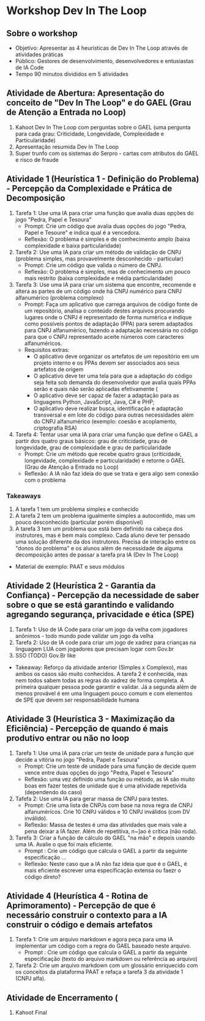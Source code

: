 # Workshop Dev In The Loop

## Sobre o workshop
- Objetivo: Apresentar as 4 heurísticas de Dev In The Loop através de atividades práticas
- Público: Gestores de desenvolvimento, desenvolvedores e entusiastas de IA Code
- Tempo 90 minutos divididos em 5 atividades

## Atividade de Abertura: Apresentação do conceito de "Dev In The Loop" e do GAEL (Grau de Atenção a Entrada no Loop)
1. Kahoot Dev In The Loop com perguntas sobre o GAEL (uma pergunta para cada grau: Criticidade, Longevidade, Complexidade e Particularidade)
2. Apresentação resumida Dev In The Loop
3. Super trunfo com os sistemas do Serpro - cartas com atributos do GAEL e risco de fraude

## Atividade 1 (Heurística 1 - Definição do Problema) - Percepção da Complexidade e Prática de Decomposição
1. Tarefa 1: Use uma IA para criar uma função que avalia duas opções do jogo "Pedra, Papel e Tesoura"
   - Prompt: Crie um código que avalia duas opções do jogo "Pedra, Papel e Tesoure" e indica qual é a vencedora.
   - Reflexão: O problema é simples e de comhecimento amplo (baixa complexidade e baixa particularidade)
2. Tarefa 2: Use uma IA para criar um método de validação de CNPJ (problema simples, mas provavelmente desconhecido - particular)
   - Prompt: Crie um código que valida o número de CNPJ.
   - Reflexão: O problema é simples, mas de conhecimento um pouco mais restrito (baixa complexidade e média particularidade)
3. Tarefa 3: Use uma IA para criar um sistema que encontre, recomende e altera as partes de um código onde há CNPJ numérico para CNPJ alfanumérico (problema complexo)
   - Prompt: Faça um aplicativo que carrega arquivos de código fonte de um repositório, analisa o conteúdo destes arquivos procurando lugares onde o CNPJ é representado de forma numérica e indique como possíveis pontos de adaptação (PPA) para serem adaptados para CNPJ alfanumérico, fazendo a adaptação necessária no código para que o CNPJ representado aceite números com caracteres alfanuméricos.
   - Requisitos extras:
      - O aplicativo deve organizar os artefatos de um repositório em um projeto interno e os PPAs devem ser associados aos seus artefatos de origem
      - O aplicativo deve ter uma tela para que a adaptação do código seja feita sob demanda do desenvolvedor que avalia quais PPAs serão e quais não serão aplicadas efetivamente (
      - O aplicativo deve ser capaz de fazer a adaptação para as linguagens Python, JavaScript, Java, C# e PHP;
      - O aplicativo deve realizar busca, identificação e adaptação transversal e em lote do código para outras necessidades além do CNPJ alfanumérico (exemplo: coesão e acoplamento, criptografia RSA)
4. Tarefa 4: Tentar usar uma IA para criar uma função que define o GAEL a partir dos quatro graus básicos: grau de criticidade, grau de longevidade, grau de complexidade e grau de particularidade
   - Prompt: Crie um método que recebe quatro graus (criticidade, longevidade, complexidade e particularidade) e retorne o GAEL (Grau de Atenção a Entrada no Loop)
   - Reflexão: A IA não faz ideia do que se trata e gera algo sem conexão com o problema
### Takeaways
1. A tarefa 1 tem um problema simples e conhecido
2. A tarefa 2 tem um problema igualmente simples a autocontido, mas um pouco desconhecido (particular porém disponível)
3. A tarefa 3 tem um problema que está bem definido na cabeça dos instrutores, mas é bem mais complexo. Cada aluno deve ter pensado uma solução diferente da dos instrutores. Precisa de interação entre os "donos do problema" e os alunos além de necessidade de alguma decomposição antes de passar a tarefa pra IA (Dev In The Loop)
- Material de exemplo: PAAT e seus módulos

## Atividade 2 (Heurística 2 - Garantia da Confiança) - Percepção da necessidade de saber sobre o que se está garantindo e validando agregando segurança, privacidade e ética (SPE)
1. Tarefa 1: Uso de IA Code para criar um jogo da velha com jogadores anônimos - todo mundo pode validar um jogo da velha
2. Tarefa 2: Uso de IA code para criar um jogo de xadrez para crianças na linguagem LUA com jogadores que precisam logar com Gov.br
3. SSO (TODO) Gov.Br like
- Takeaway: Reforço da atividade anterior (Simples x Complexo), mas ambos os casos são muito conhecidos. A tarefa 2 é conhecida, mas nem todos sabem todas as regras do xadrez de forma completa. A primeira qualquer pessoa pode garantir e validar. Já a segunda além de menos provável é em uma linguagem pouco comum e com elementos de SPE que devem ser responsabilidade humana

## Atividade 3 (Heurística 3 - Maximização da Eficiência) - Percepção de quando é mais produtivo entrar ou não no loop
1. Tarefa 1: Use uma IA para criar um teste de unidade para a função que decide a vitória no jogo "Pedra, Papel e Tesoura"
   - Prompt: Crie um teste de unidade para uma função de decide quem vence entre duas opções do jogo "Pedra, Papel e Tesoura"
   - Reflexão: uma vez definido uma função ou método, as IA são muito boas em fazer testes de unidade que é uma atividade repetivida (dependendo do caso)
2. Tafefa 2: Use uma IA para gerar massa de CNPJ para testes.
   - Prompt: Crie uma lista de CNPJs com base na nova regra de CNPJ alfanuméricos. Crie 10 CNPJ válidos e 10 CNPJ inválidos (com DV inválido).
   - Reflexão: Massa de testes é uma das atividades que mais vale a pena deixar a IA fazer. Além de repetitiva, n~]ao é crítica (não roda).
3. Tarefa 3: Criar a função de cálculo do GAEL "na mão" e depois usando uma IA. Avalie o que foi mais eficiente.
   - Prompt : Crie um código que calcula o GAEL a partir da seguinte especificação ...
   - Reflexão: Neste caso que a IA não faz ideia que que é o GAEL, é mais eficiente escrever uma especificação extensa ou faezr o código direto?
   
## Atividade 4 (Heurística 4 - Rotina de Aprimoramento) - Percepção de que é necessário construir o contexto para a IA construir o código e demais artefatos
1. Tarefa 1: Crie um arquivo markdown e agora peça para uma IA implementar um código com a regra do GAEL baseado neste arquivo.
   - Prompt : Crie um código que calcula o GAEL a partir da seguinte especificação (texto do arquivo markdown ou referência ao arquivo)
2. Tarefa 2: Crie um arquivo markdown com um glossário enriquecido com os conceitos da plataforma PAAT e refaça a tarefa 3 da atividade 1 (CNPJ alfa).


## Atividade de Encerramento (
1. Kahoot Final
  

